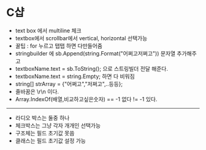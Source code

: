 # C샵

- text box 에서 multiline 체크
- textbox에서 scrollbar에서 vertical, horizontal 선택가능 
- 꿀팁 : for 누르고 탭탭 하면 다만들어줌
- stringbuilder 에 sb.Append(string.Format("어쩌고저쩌고")) 문자열 추가해주고
- textboxName.text = sb.ToString(); 으로 스트링빌더 전달 해준다. 
- textboxName.text = string.Empty; 하면 다 비워짐 
- string[] strArray = {"어쩌고","저쩌고",..등등};
- 줄바꿈은 \\r\\n 이다.
- Array.IndexOf(배열,비교하고싶은숫자) == -1 없다 != -1 있다. 
---
- 라디오 박스는 둘중 하나
- 체크박스는 그냥 각자 개개인 선택가능
- 구조체는 필드 초기값 못씀
- 클래스는 필드 초기값 설정 가능
